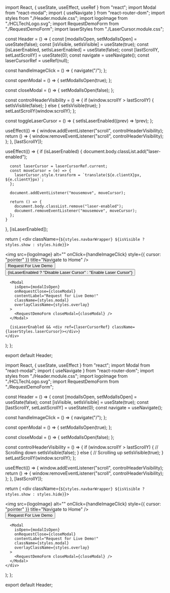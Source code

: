 
import React, { useState, useEffect, useRef } from "react";
import Modal from "react-modal";
import { useNavigate } from "react-router-dom";
import styles from "./Header.module.css";
import logoImage from "./HCLTechLogo.svg";
import RequestDemoForm from "./RequestDemoForm";
import laserStyles from "./LaserCursor.module.css";

const Header = () => {
  const [modalIsOpen, setModalIsOpen] = useState(false);
  const [isVisible, setIsVisible] = useState(true);
  const [isLaserEnabled, setIsLaserEnabled] = useState(false);
  const [lastScrollY, setLastScrollY] = useState(0);
  const navigate = useNavigate();
  const laserCursorRef = useRef(null);

  const handleImageClick = () => {
    navigate("/");
  };

  const openModal = () => {
    setModalIsOpen(true);
  };

  const closeModal = () => {
    setModalIsOpen(false);
  };

  const controlHeaderVisibility = () => {
    if (window.scrollY > lastScrollY) {
      setIsVisible(false);
    } else {
      setIsVisible(true);
    }
    setLastScrollY(window.scrollY);
  };

  const toggleLaserCursor = () => {
    setIsLaserEnabled((prev) => !prev);
  };

  useEffect(() => {
    window.addEventListener("scroll", controlHeaderVisibility);
    return () => {
      window.removeEventListener("scroll", controlHeaderVisibility);
    };
  }, [lastScrollY]);

  useEffect(() => {
    if (isLaserEnabled) {
      document.body.classList.add("laser-enabled");

      const laserCursor = laserCursorRef.current;
      const moveCursor = (e) => {
        laserCursor.style.transform = `translate(${e.clientX}px, ${e.clientY}px)`;
      };

      document.addEventListener("mousemove", moveCursor);

      return () => {
        document.body.classList.remove("laser-enabled");
        document.removeEventListener("mousemove", moveCursor);
      };
    }
  }, [isLaserEnabled]);

  return (
    <div className={`${styles.navbarWrapper} ${isVisible ? styles.show : styles.hide}`}>
      <nav className={styles.header}>
        <div className={styles.logo}>
          <img
            src={logoImage}
            alt=""
            onClick={handleImageClick}
            style={{ cursor: "pointer" }}
            title="Navigate to Home"
          />
        </div>
        <div className={styles.right}>
          <button className={styles.button} onClick={openModal}>
            Request For Live Demo
          </button>
          <button className={styles.button} onClick={toggleLaserCursor}>
            {isLaserEnabled ? "Disable Laser Cursor" : "Enable Laser Cursor"}
          </button>
        </div>
      </nav>
      <div className={styles.border}></div>

      <Modal
        isOpen={modalIsOpen}
        onRequestClose={closeModal}
        contentLabel="Request for Live Demo!"
        className={styles.modal}
        overlayClassName={styles.overlay}
      >
        <RequestDemoForm closeModal={closeModal} />
      </Modal>

      {isLaserEnabled && <div ref={laserCursorRef} className={laserStyles.laserCursor}></div>}
    </div>
  );
};

export default Header;








import React, { useState, useEffect } from "react";
import Modal from "react-modal";
import { useNavigate } from "react-router-dom";
import styles from "./Header.module.css";
import logoImage from "./HCLTechLogo.svg";
import RequestDemoForm from "./RequestDemoForm";

const Header = () => {
  const [modalIsOpen, setModalIsOpen] = useState(false);
  const [isVisible, setIsVisible] = useState(true);
  const [lastScrollY, setLastScrollY] = useState(0);
  const navigate = useNavigate();

  const handleImageClick = () => {
    navigate("/");
  };

  const openModal = () => {
    setModalIsOpen(true);
  };

  const closeModal = () => {
    setModalIsOpen(false);
  };

  const controlHeaderVisibility = () => {
    if (window.scrollY > lastScrollY) {
      // Scrolling down
      setIsVisible(false);
    } else {
      // Scrolling up
      setIsVisible(true);
    }
    setLastScrollY(window.scrollY);
  };

  useEffect(() => {
    window.addEventListener("scroll", controlHeaderVisibility);
    return () => {
      window.removeEventListener("scroll", controlHeaderVisibility);
    };
  }, [lastScrollY]);

  return (
    <div className={`${styles.navbarWrapper} ${isVisible ? styles.show : styles.hide}`}>
      <nav className={styles.header}>
        <div className={styles.logo}>
          <img
            src={logoImage}
            alt=""
            onClick={handleImageClick}
            style={{ cursor: "pointer" }}
            title="Navigate to Home"
          />
        </div>
        <div className={styles.right}>
          <button className={styles.button} onClick={openModal}>
            Request For Live Demo
          </button>
        </div>
      </nav>
      <div className={styles.border}></div>

      <Modal
        isOpen={modalIsOpen}
        onRequestClose={closeModal}
        contentLabel="Request for Live Demo!"
        className={styles.modal}
        overlayClassName={styles.overlay}
      >
        <RequestDemoForm closeModal={closeModal} />
      </Modal>
    </div>
  );
};

export default Header;

